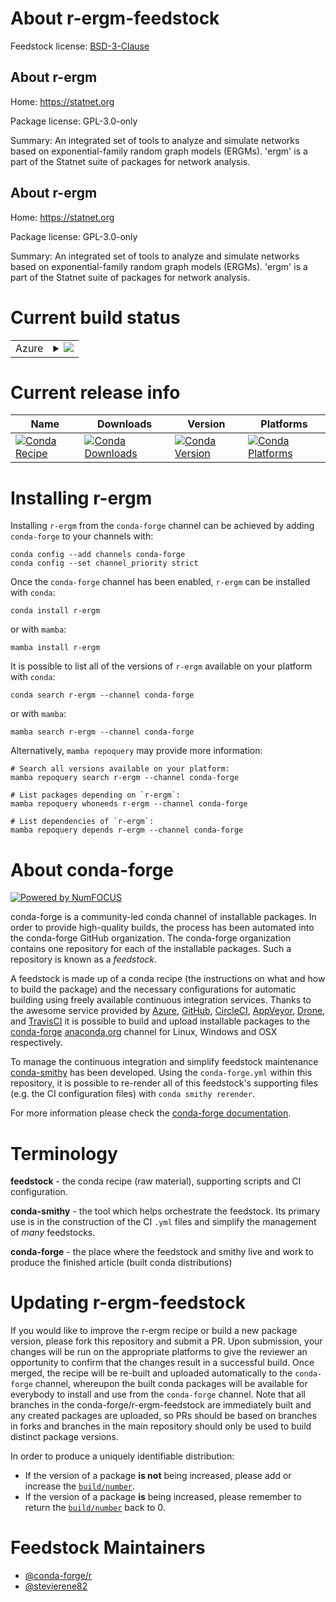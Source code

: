About r-ergm-feedstock
======================

Feedstock license: [BSD-3-Clause](https://github.com/conda-forge/r-ergm-feedstock/blob/main/LICENSE.txt)


About r-ergm
------------

Home: https://statnet.org

Package license: GPL-3.0-only

Summary: An integrated set of tools to analyze and simulate networks based on exponential-family random graph models (ERGMs). 'ergm' is a part of the Statnet suite of packages for network analysis.

About r-ergm
------------

Home: https://statnet.org

Package license: GPL-3.0-only

Summary: An integrated set of tools to analyze and simulate networks based on exponential-family random graph models (ERGMs). 'ergm' is a part of the Statnet suite of packages for network analysis.

Current build status
====================


<table>
    
  <tr>
    <td>Azure</td>
    <td>
      <details>
        <summary>
          <a href="https://dev.azure.com/conda-forge/feedstock-builds/_build/latest?definitionId=1112&branchName=main">
            <img src="https://dev.azure.com/conda-forge/feedstock-builds/_apis/build/status/r-ergm-feedstock?branchName=main">
          </a>
        </summary>
        <table>
          <thead><tr><th>Variant</th><th>Status</th></tr></thead>
          <tbody><tr>
              <td>linux_64_r_base4.3</td>
              <td>
                <a href="https://dev.azure.com/conda-forge/feedstock-builds/_build/latest?definitionId=1112&branchName=main">
                  <img src="https://dev.azure.com/conda-forge/feedstock-builds/_apis/build/status/r-ergm-feedstock?branchName=main&jobName=linux&configuration=linux%20linux_64_r_base4.3" alt="variant">
                </a>
              </td>
            </tr><tr>
              <td>linux_64_r_base4.4</td>
              <td>
                <a href="https://dev.azure.com/conda-forge/feedstock-builds/_build/latest?definitionId=1112&branchName=main">
                  <img src="https://dev.azure.com/conda-forge/feedstock-builds/_apis/build/status/r-ergm-feedstock?branchName=main&jobName=linux&configuration=linux%20linux_64_r_base4.4" alt="variant">
                </a>
              </td>
            </tr><tr>
              <td>osx_64_r_base4.3</td>
              <td>
                <a href="https://dev.azure.com/conda-forge/feedstock-builds/_build/latest?definitionId=1112&branchName=main">
                  <img src="https://dev.azure.com/conda-forge/feedstock-builds/_apis/build/status/r-ergm-feedstock?branchName=main&jobName=osx&configuration=osx%20osx_64_r_base4.3" alt="variant">
                </a>
              </td>
            </tr><tr>
              <td>osx_64_r_base4.4</td>
              <td>
                <a href="https://dev.azure.com/conda-forge/feedstock-builds/_build/latest?definitionId=1112&branchName=main">
                  <img src="https://dev.azure.com/conda-forge/feedstock-builds/_apis/build/status/r-ergm-feedstock?branchName=main&jobName=osx&configuration=osx%20osx_64_r_base4.4" alt="variant">
                </a>
              </td>
            </tr><tr>
              <td>win_64_r_base4.3</td>
              <td>
                <a href="https://dev.azure.com/conda-forge/feedstock-builds/_build/latest?definitionId=1112&branchName=main">
                  <img src="https://dev.azure.com/conda-forge/feedstock-builds/_apis/build/status/r-ergm-feedstock?branchName=main&jobName=win&configuration=win%20win_64_r_base4.3" alt="variant">
                </a>
              </td>
            </tr><tr>
              <td>win_64_r_base4.4</td>
              <td>
                <a href="https://dev.azure.com/conda-forge/feedstock-builds/_build/latest?definitionId=1112&branchName=main">
                  <img src="https://dev.azure.com/conda-forge/feedstock-builds/_apis/build/status/r-ergm-feedstock?branchName=main&jobName=win&configuration=win%20win_64_r_base4.4" alt="variant">
                </a>
              </td>
            </tr>
          </tbody>
        </table>
      </details>
    </td>
  </tr>
</table>

Current release info
====================

| Name | Downloads | Version | Platforms |
| --- | --- | --- | --- |
| [![Conda Recipe](https://img.shields.io/badge/recipe-r--ergm-green.svg)](https://anaconda.org/conda-forge/r-ergm) | [![Conda Downloads](https://img.shields.io/conda/dn/conda-forge/r-ergm.svg)](https://anaconda.org/conda-forge/r-ergm) | [![Conda Version](https://img.shields.io/conda/vn/conda-forge/r-ergm.svg)](https://anaconda.org/conda-forge/r-ergm) | [![Conda Platforms](https://img.shields.io/conda/pn/conda-forge/r-ergm.svg)](https://anaconda.org/conda-forge/r-ergm) |

Installing r-ergm
=================

Installing `r-ergm` from the `conda-forge` channel can be achieved by adding `conda-forge` to your channels with:

```
conda config --add channels conda-forge
conda config --set channel_priority strict
```

Once the `conda-forge` channel has been enabled, `r-ergm` can be installed with `conda`:

```
conda install r-ergm
```

or with `mamba`:

```
mamba install r-ergm
```

It is possible to list all of the versions of `r-ergm` available on your platform with `conda`:

```
conda search r-ergm --channel conda-forge
```

or with `mamba`:

```
mamba search r-ergm --channel conda-forge
```

Alternatively, `mamba repoquery` may provide more information:

```
# Search all versions available on your platform:
mamba repoquery search r-ergm --channel conda-forge

# List packages depending on `r-ergm`:
mamba repoquery whoneeds r-ergm --channel conda-forge

# List dependencies of `r-ergm`:
mamba repoquery depends r-ergm --channel conda-forge
```


About conda-forge
=================

[![Powered by
NumFOCUS](https://img.shields.io/badge/powered%20by-NumFOCUS-orange.svg?style=flat&colorA=E1523D&colorB=007D8A)](https://numfocus.org)

conda-forge is a community-led conda channel of installable packages.
In order to provide high-quality builds, the process has been automated into the
conda-forge GitHub organization. The conda-forge organization contains one repository
for each of the installable packages. Such a repository is known as a *feedstock*.

A feedstock is made up of a conda recipe (the instructions on what and how to build
the package) and the necessary configurations for automatic building using freely
available continuous integration services. Thanks to the awesome service provided by
[Azure](https://azure.microsoft.com/en-us/services/devops/), [GitHub](https://github.com/),
[CircleCI](https://circleci.com/), [AppVeyor](https://www.appveyor.com/),
[Drone](https://cloud.drone.io/welcome), and [TravisCI](https://travis-ci.com/)
it is possible to build and upload installable packages to the
[conda-forge](https://anaconda.org/conda-forge) [anaconda.org](https://anaconda.org/)
channel for Linux, Windows and OSX respectively.

To manage the continuous integration and simplify feedstock maintenance
[conda-smithy](https://github.com/conda-forge/conda-smithy) has been developed.
Using the ``conda-forge.yml`` within this repository, it is possible to re-render all of
this feedstock's supporting files (e.g. the CI configuration files) with ``conda smithy rerender``.

For more information please check the [conda-forge documentation](https://conda-forge.org/docs/).

Terminology
===========

**feedstock** - the conda recipe (raw material), supporting scripts and CI configuration.

**conda-smithy** - the tool which helps orchestrate the feedstock.
                   Its primary use is in the construction of the CI ``.yml`` files
                   and simplify the management of *many* feedstocks.

**conda-forge** - the place where the feedstock and smithy live and work to
                  produce the finished article (built conda distributions)


Updating r-ergm-feedstock
=========================

If you would like to improve the r-ergm recipe or build a new
package version, please fork this repository and submit a PR. Upon submission,
your changes will be run on the appropriate platforms to give the reviewer an
opportunity to confirm that the changes result in a successful build. Once
merged, the recipe will be re-built and uploaded automatically to the
`conda-forge` channel, whereupon the built conda packages will be available for
everybody to install and use from the `conda-forge` channel.
Note that all branches in the conda-forge/r-ergm-feedstock are
immediately built and any created packages are uploaded, so PRs should be based
on branches in forks and branches in the main repository should only be used to
build distinct package versions.

In order to produce a uniquely identifiable distribution:
 * If the version of a package **is not** being increased, please add or increase
   the [``build/number``](https://docs.conda.io/projects/conda-build/en/latest/resources/define-metadata.html#build-number-and-string).
 * If the version of a package **is** being increased, please remember to return
   the [``build/number``](https://docs.conda.io/projects/conda-build/en/latest/resources/define-metadata.html#build-number-and-string)
   back to 0.

Feedstock Maintainers
=====================

* [@conda-forge/r](https://github.com/orgs/conda-forge/teams/r/)
* [@stevierene82](https://github.com/stevierene82/)

